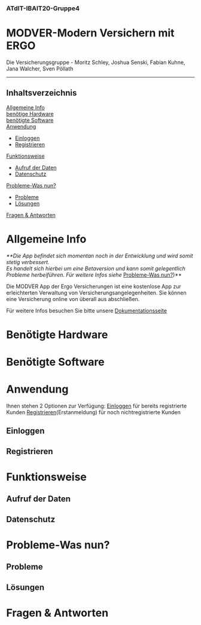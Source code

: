 ### ATdIT-IBAIT20-Gruppe4
# MODVER-Modern Versichern mit ERGO
Die  Versicherungsgruppe - Moritz Schley, Joshua Senski, Fabian Kuhne, Jana Walcher, Sven Pöllath
***
## Inhaltsverzeichnis
[Allgemeine Info](#allgemeine-info)  
[benötige Hardware](#benötigte-hardware)  
[benötigte Software](#benötigte-software)  
[Anwendung](#anwendung)  
* [Einloggen](#einloggen)
* [Registrieren](#registrieren) 

[Funktionsweise](#funktionsweise)  
 * [Aufruf der Daten](#aufruf-der-daten)  
 * [Datenschutz](#datenschutz)  
 
[Probleme-Was nun?](#probleme-was-nun?)  
 * [Probleme](#probleme)  
 * [Lösungen](#lösungen)  
 
[Fragen & Antworten](#f&a)  


<a name="allgemeine-info"/> 

# Allgemeine Info  

_**Die App befindet sich momentan noch in der Entwicklung und wird somit stetig verbessert.  
Es handelt sich hierbei um eine Betaversion und kann somit gelegentlich Probleme herbeiführen. 
Für weitere Infos siehe_ [Probleme-Was nun?](#probleme-was-nun?))**

Die MODVER App der Ergo Versicherungen ist eine kostenlose App zur erleichterten Verwaltung von Versicherungsangelegenheiten. Sie können eine Versicherung online von überall aus abschließen.  




Für weitere Infos besuchen Sie bitte unsere [Dokumentationsseite](https://github.com/SvenPoellath/ATdIT-IBAIT20-Gruppe4/tree/main/Documentation)


<a name="benötigte-hardware"/> 

# Benötigte Hardware  

<a name="benötigte-software"/>   

# Benötigte Software  

<a name="anwendung"/> 

# Anwendung  

Ihnen stehen 2 Optionen zur Verfügung:
[Einloggen](#einloggen) für bereits registrierte Kunden
[Registrieren](#registrieren)(Erstanmeldung) für noch nichtregistrierte Kunden

<a name="einloggen"/> 

## Einloggen  


<a name="registrieren"/> 

## Registrieren   


<a name="funktionsweise"/> 

# Funktionsweise  

<a name="aufruf-der-daten"/> 

 ## Aufruf der Daten

<a name="datenschutz"/> 

 ## Datenschutz

<a name="probleme-was-nun?"/> 

# Probleme-Was nun?

<a name="probleme"/> 

 ## Probleme

<a name="lösungen"/> 

 ## Lösungen

<a name="f&a"/> 

# Fragen & Antworten

